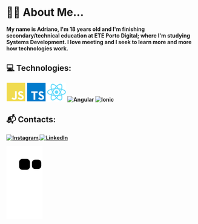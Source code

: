 <h1>👦🏽 About Me... </h1>

<b>My name is Adriano, I'm 18 years old and I'm finishing secondary/technical education at ETE Porto Digital; where I'm studying Systems Development. I love meeting and I seek to learn more and more how technologies work.<b> <br>

<h2>💻 Technologies: </h2>

<div>
  <img alt="JavaScript" height="10%" width="10%" src="https://raw.githubusercontent.com/devicons/devicon/master/icons/javascript/javascript-plain.svg">
  <img alt="TypeScript" height="10%" width="10%" src="https://raw.githubusercontent.com/devicons/devicon/master/icons/typescript/typescript-plain.svg">
  <img alt="React" height="10%" width="10%" src="https://raw.githubusercontent.com/devicons/devicon/master/icons/react/react-original.svg">
  <img alt="Angular" height="10%" width="10%" src="https://cdn.jsdelivr.net/gh/devicons/devicon/icons/angularjs/angularjs-original.svg" />
  <img alt="Ionic" height="10%" width="10%" src="https://cdn.jsdelivr.net/gh/devicons/devicon/icons/ionic/ionic-original.svg" />
</div>

<h2>📬 Contacts: </h2>

<a href="https://instagram.com/eu_nicin">
  <img align="center" alt="Instagram" src="https://img.shields.io/badge/Instagram-E4405F?style=for-the-badge&logo=instagram&logoColor=white">
</a>
  
<a href="https://www.linkedin.com/in/adriano-bispo-85293a240/">
  <img align="center" alt="LinkedIn" src="https://img.shields.io/badge/LinkedIn-0077B5?style=for-the-badge&logo=linkedin&logoColor=white" >
</a>

![Snake animation](https://github.com/AdrianoBispo/AdrianoBispo/blob/output/github-contribution-grid-snake.svg)
